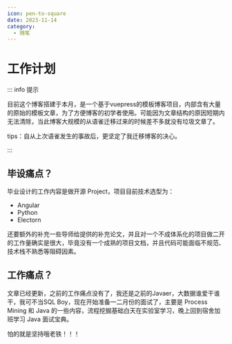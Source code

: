 ```yaml
---
icon: pen-to-square
date: 2023-11-14
category:
  - 随笔
---
```

# 工作计划

::: info 提示

目前这个博客搭建于本月，是一个基于vuepress的模板博客项目，内部含有大量的原始的模板文章，为了方便博客的初学者使用。可能因为文章结构的原因短期内无法清除，当此博客大规模的从语雀迁移过来的时候差不多就没有垃圾文章了。

tips：自从上次语雀发生的事故后，更坚定了我迁移博客的决心。

:::

## 毕设痛点？

毕业设计的工作内容是做开源 Project，项目目前技术选型为：

- Angular
- Python
- Electorn

还要额外的补充一些导师给提供的补充论文，并且对一个不成体系化的项目做二开的工作量确实是很大，毕竟没有一个成熟的项目文档，并且代码可能面临不规范、技术栈不熟悉等阻碍因素。

## 工作痛点？

文章已经更新，之前的工作痛点没有了，我还是之前的Javaer，大数据谁爱干谁干，我可不当SQL Boy，现在开始准备一二月份的面试了，主要是 Process Mining 和 Java 的一些内容，流程挖掘基础白天在实验室学习，晚上回到宿舍加班学习 Java 面试宝典。

怕的就是坚持哦老铁！！！